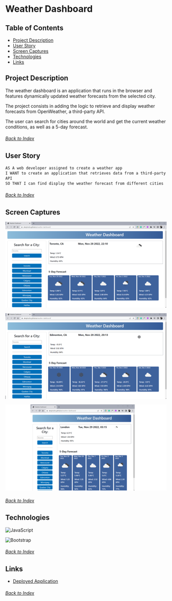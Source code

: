 # Weather Dashboard

## Table of Contents
- [Project Description](#Project-Description)
- [User Story](#User-Story)
- [Screen Captures](#Screen-Captures)
- [Technologies](#Technologies)
- [Links](#Links)

## Project Description
The weather dashboard is an application that runs in the browser and features dynamically updated weather forecasts from the selected city.

The project consists in adding the logic to retrieve and display weather forecasts from OpenWeather, a third-party API.

The user can search for cities around the world and get the current weather conditions, as well as a 5-day forecast.
###### [Back to Index](#Table-of-Contents)

## User Story
```
AS A web developer assigned to create a weather app
I WANT to create an application that retrieves data from a third-party API
SO THAT I can find display the weather forecast from different cities
```
###### [Back to Index](#Table-of-Contents)


## Screen Captures
![weather dashboard 01 main](./utils/images/weather_dashboard_01_main.png)

![weather dashboard 02 main](./utils/images/weather_dashboard_02_main.png)

![weather dashboard 03 responsive](./utils/images/weather_dashboard_03_responsive.png)
###### [Back to Index](#Table-of-Contents)


## Technologies
![JavaScript](https://img.shields.io/badge/javascript-%23323330.svg?style=for-the-badge&logo=javascript&logoColor=%23F7DF1E)

![Bootstrap](https://img.shields.io/badge/bootstrap-%23563D7C.svg?style=for-the-badge&logo=bootstrap&logoColor=white)
###### [Back to Index](#Table-of-Contents)

## Links
- [Deployed Application](https://alexjcturbo.github.io/weather-dashboard/)
###### [Back to Index](#Table-of-Contents)